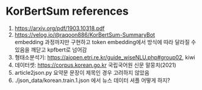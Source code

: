 # KorBertSum references
1. https://arxiv.org/pdf/1903.10318.pdf
2. https://velog.io/@raqoon886/KorBertSum-SummaryBot  
embedding 과정까지만 구현하고 token embedding에서 방식에 따라 달라질 수 있음을 깨닫고 kpfbert로 넘어감  
3. 형태소분석기: https://aiopen.etri.re.kr/guide_wiseNLU.php#group02, kiwi  
4. 데이터셋: https://corpus.korean.go.kr 국립국어원 신문 말뭉치(2021)
5. article2json.py 요약문 문장이 제목인 경우 고려하지 않았음  
6. ./json_data/korean.train.1.json 에서 뉴스 데이터 셔플 어떻게 하지?  
